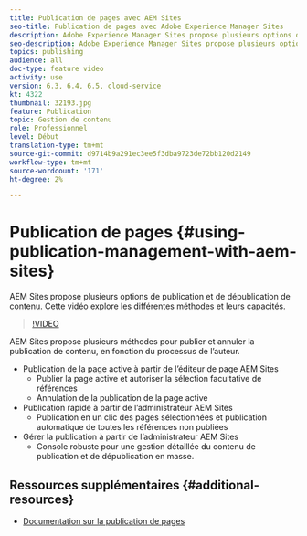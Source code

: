 ```yaml
---
title: Publication de pages avec AEM Sites
seo-title: Publication de pages avec Adobe Experience Manager Sites
description: Adobe Experience Manager Sites propose plusieurs options de publication et de dépublication de contenu. Cette vidéo explore les différentes méthodes et leurs capacités.
seo-description: Adobe Experience Manager Sites propose plusieurs options de publication et de dépublication de contenu. Cette vidéo explore les différentes méthodes et leurs capacités.
topics: publishing
audience: all
doc-type: feature video
activity: use
version: 6.3, 6.4, 6.5, cloud-service
kt: 4322
thumbnail: 32193.jpg
feature: Publication
topic: Gestion de contenu
role: Professionnel
level: Début
translation-type: tm+mt
source-git-commit: d9714b9a291ec3ee5f3dba9723de72bb120d2149
workflow-type: tm+mt
source-wordcount: '171'
ht-degree: 2%

---
```



# Publication de pages {#using-publication-management-with-aem-sites}

AEM Sites propose plusieurs options de publication et de dépublication de contenu. Cette vidéo explore les différentes méthodes et leurs capacités.

>[!VIDEO](https://video.tv.adobe.com/v/32193?quality=12&learn=on)

AEM Sites propose plusieurs méthodes pour publier et annuler la publication de contenu, en fonction du processus de l’auteur.

* Publication de la page active à partir de l’éditeur de page AEM Sites
   * Publier la page active et autoriser la sélection facultative de références
   * Annulation de la publication de la page active
* Publication rapide à partir de l’administrateur AEM Sites
   * Publication en un clic des pages sélectionnées et publication automatique de toutes les références non publiées
* Gérer la publication à partir de l’administrateur AEM Sites
   * Console robuste pour une gestion détaillée du contenu de publication et de dépublication en masse.

## Ressources supplémentaires {#additional-resources}

* [Documentation sur la publication de pages](https://docs.adobe.com/content/help/en/experience-manager-65/authoring/authoring/publishing-pages.html)
